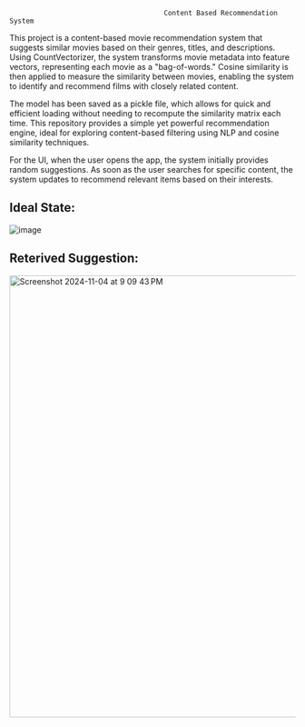 
                                          Content Based Recommendation System 

This project is a content-based movie recommendation system that suggests similar movies based on their genres, titles, and descriptions. Using CountVectorizer, the system transforms movie metadata into feature vectors, representing each movie as a "bag-of-words." Cosine similarity is then applied to measure the similarity between movies, enabling the system to identify and recommend films with closely related content. 

The model has been saved as a pickle file, which allows for quick and efficient loading without needing to recompute the similarity matrix each time. This repository provides a simple yet powerful recommendation engine, ideal for exploring content-based filtering using NLP and cosine similarity techniques.

For the UI, when the user opens the app, the system initially provides random suggestions. As soon as the user searches for specific content, the system updates to recommend relevant items based on their interests.

## Ideal State:

![image](https://github.com/user-attachments/assets/2d7dd0c3-9842-42f4-96ea-0ac912d8a01c)


## Reterived Suggestion:

<img width="778" alt="Screenshot 2024-11-04 at 9 09 43 PM" src="https://github.com/user-attachments/assets/0513d8c4-73d6-40e2-a758-ce12b5317be6">
